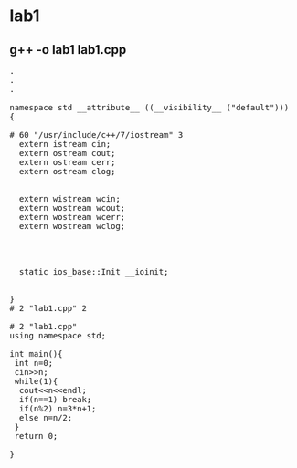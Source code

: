 # lab1
## g++ -o lab1 lab1.cpp
<pre>
.
.
.

namespace std __attribute__ ((__visibility__ (&quot;default&quot;)))
{

# 60 &quot;/usr/include/c++/7/iostream&quot; 3
  extern istream cin;
  extern ostream cout;
  extern ostream cerr;
  extern ostream clog;


  extern wistream wcin;
  extern wostream wcout;
  extern wostream wcerr;
  extern wostream wclog;




  static ios_base::Init __ioinit;


}
# 2 &quot;lab1.cpp&quot; 2

# 2 &quot;lab1.cpp&quot;
using namespace std;

int main(){
 int n=0;
 cin&gt;&gt;n;
 while(1){
  cout&lt;&lt;n&lt;&lt;endl;
  if(n==1) break;
  if(n%2) n=3*n+1;
  else n=n/2;
 }
 return 0;

}
</pre>
